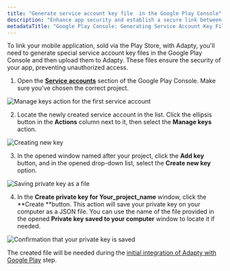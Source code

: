 ```yaml
---
title: "Generate service account key file  in the Google Play Console"
description: "Enhance app security and establish a secure link between your Play Store mobile application and Adapty by generating service account key files in the Google Play Console. Learn how to generate key files to ensure the security of your app and prevent unauthorized access"
metadataTitle: "Google Play Console: Generating Service Account Key Files for Adapty"
---
```


To link your mobile application, sold via the Play Store, with Adapty, you'll need to generate special service account key files in the Google Play Console and then upload them to Adapty. These files ensure the security of your app, preventing unauthorized access.

1. Open the [**Service accounts**](https://console.cloud.google.com/iam-admin/serviceaccounts) section of the Google Play Console. Make sure you've chosen the correct project.  


<div style={{ textAlign: 'center' }}>
  <img 
    src="https://files.readme.io/c3156cb-action_manage_keys.png" 
    alt="Manage keys action for the first service account" 
    style={{ width: '700px', border: '1px solid grey' }}
  />
</div>





2. Locate the newly created service account in the list. Click the ellipsis button in the **Actions** column next to it, then select the **Manage keys** action.

   
<div style={{ textAlign: 'center' }}>
  <img 
    src="https://files.readme.io/44b30ee-create_new_key.png" 
    alt="Creating new key" 
    style={{ width: '700px', border: '1px solid grey' }}
  />
</div>




3. In the opened window named after your project, click the **Add key** button, and in the opened drop-down list, select the **Create new key** option. 

   
<div style={{ textAlign: 'center' }}>
  <img 
    src="https://files.readme.io/e7b8101-cretae_private_key.png" 
    alt="Saving private key as a file" 
    style={{ width: '700px', border: '1px solid grey' }}
  />
</div>




4. In the **Create private key for Your_project_name** window, click the **Create **button. This action will save your private key on your computer as a JSON file. You can use the name of the file provided in the opened **Private key saved to your computer** window to locate it if needed. 

   
<div style={{ textAlign: 'center' }}>
  <img 
    src="https://files.readme.io/187ddc6-Private_key_saved.png" 
    alt="Confirmation that your private key is saved" 
    style={{ width: '700px', border: '1px solid grey' }}
  />
</div>




The created file will be needed during the [initial integration of Adapty with Google Play](google-play-store-connection-configuration) step.